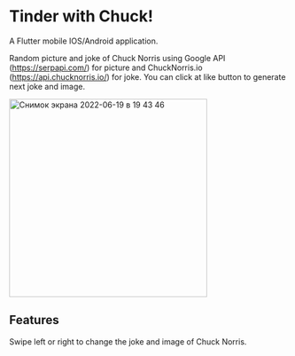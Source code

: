 # Tinder with Chuck!

A Flutter mobile IOS/Android application.

Random picture and joke of Chuck Norris using Google API (https://serpapi.com/) for picture and ChuckNorris.io (https://api.chucknorris.io/) for joke. You can click at like button to generate next joke and image.

<img width="357" alt="Снимок экрана 2022-06-19 в 19 43 46" src="https://user-images.githubusercontent.com/64196918/174492203-db589754-df13-4b1a-9c84-24d4f99a3550.png">

## Features
Swipe left or right to change the joke and image of Chuck Norris.
